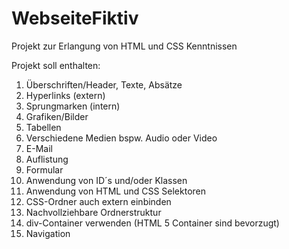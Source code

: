 # WebseiteFiktiv
Projekt zur Erlangung von HTML und CSS Kenntnissen

Projekt soll enthalten: 
1. Überschriften/Header, Texte, Absätze 
2. Hyperlinks (extern) 
3. Sprungmarken (intern) 
4. Grafiken/Bilder 
5. Tabellen 
6. Verschiedene Medien bspw. Audio oder Video 
7. E-Mail 
8. Auflistung 
9. Formular 
10. Anwendung von ID´s und/oder Klassen 
11. Anwendung von HTML und CSS Selektoren 
12. CSS-Ordner auch extern einbinden 
13. Nachvollziehbare Ordnerstruktur 
14. div-Container verwenden (HTML 5 Container sind bevorzugt) 
15. Navigation 